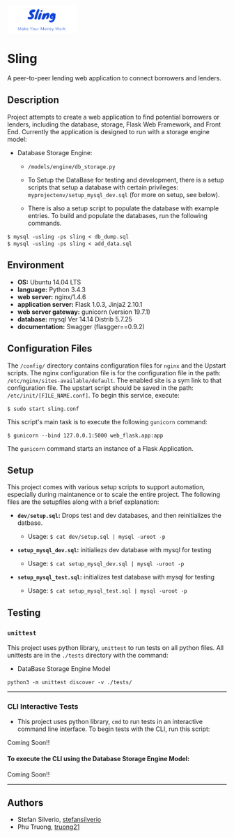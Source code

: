 <img src="https://github.com/stefansilverio/sling/blob/master/myprojectenv/web_flask/static/images/logo.png" width="160" height=auto />

# Sling
A peer-to-peer lending web application to connect borrowers and lenders.

## Description

Project attempts to create a web application to find potential borrowers or lenders, including the database, storage, Flask Web Framework, and Front End.  Currently the application is designed to run with a storage engine model:

* Database Storage Engine:

  * `/models/engine/db_storage.py`

  * To Setup the DataBase for testing and development, there is a setup
  scripts that setup a database with certain privileges: `myprojectenv/setup_mysql_dev.sql`
  (for more on setup, see below).

  * There is also a setup script to populate the database with example entries. To build and populate the databases, run the following commands.

```
$ mysql -usling -ps sling < db_dump.sql
$ mysql -usling -ps sling < add_data.sql
```

## Environment

* __OS:__ Ubuntu 14.04 LTS
* __language:__ Python 3.4.3
* __web server:__ nginx/1.4.6
* __application server:__ Flask 1.0.3, Jinja2 2.10.1
* __web server gateway:__ gunicorn (version 19.7.1)
* __database:__ mysql Ver 14.14 Distrib 5.7.25
* __documentation:__ Swagger (flasgger==0.9.2)


## Configuration Files

The `/config/` directory contains configuration files for `nginx` and the
Upstart scripts.  The nginx configuration file is for the configuration file in
the path: `/etc/nginx/sites-available/default`.  The enabled site is a sym link
to that configuration file.  The upstart script should be saved in the path:
`/etc/init/[FILE_NAME.conf]`.  To begin this service, execute:

```
$ sudo start sling.conf
```
This script's main task is to execute the following `gunicorn` command:

```
$ gunicorn --bind 127.0.0.1:5000 web_flask.app:app
```

The `gunicorn` command starts an instance of a Flask Application.


## Setup

This project comes with various setup scripts to support automation, especially
during maintanence or to scale the entire project.  The following files are the
setupfiles along with a brief explanation:

* **`dev/setup.sql`:** Drops test and dev databases, and then reinitializes
the datbase.

  * Usage: `$ cat dev/setup.sql | mysql -uroot -p`

* **`setup_mysql_dev.sql`:** initialiezs dev database with mysql for testing

  * Usage: `$ cat setup_mysql_dev.sql | mysql -uroot -p`

* **`setup_mysql_test.sql`:** initializes test database with mysql for testing

  * Usage: `$ cat setup_mysql_test.sql | mysql -uroot -p`

## Testing

### `unittest`

This project uses python library, `unittest` to run tests on all python files.
All unittests are in the `./tests` directory with the command:

* DataBase Storage Engine Model

```
python3 -m unittest discover -v ./tests/
```

---

### CLI Interactive Tests

* This project uses python library, `cmd` to run tests in an interactive command
  line interface.  To begin tests with the CLI, run this script:

Coming Soon!!

#### To execute the CLI using the Database Storage Engine Model:

Coming Soon!!

---


## Authors

* Stefan Silverio, [stefansilverio](https://github.com/stefansilverio) 
* Phu Truong, [truong21](https://github.com/truong21)


